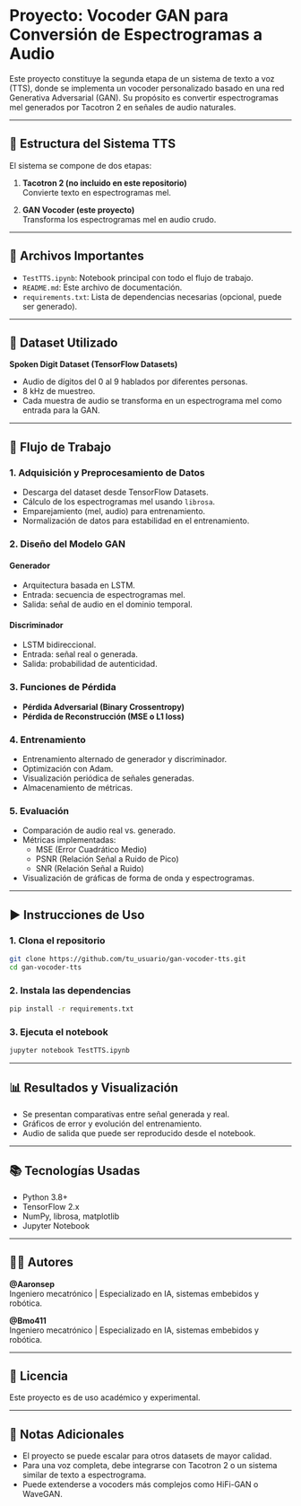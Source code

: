 # Proyecto: Vocoder GAN para Conversión de Espectrogramas a Audio

Este proyecto constituye la segunda etapa de un sistema de texto a voz (TTS), donde se implementa un vocoder personalizado basado en una red Generativa Adversarial (GAN). Su propósito es convertir espectrogramas mel generados por Tacotron 2 en señales de audio naturales.

---

## 🔧 Estructura del Sistema TTS

El sistema se compone de dos etapas:

1. **Tacotron 2 (no incluido en este repositorio)**  
   Convierte texto en espectrogramas mel.

2. **GAN Vocoder (este proyecto)**  
   Transforma los espectrogramas mel en audio crudo.

---

## 📁 Archivos Importantes

- `TestTTS.ipynb`: Notebook principal con todo el flujo de trabajo.
- `README.md`: Este archivo de documentación.
- `requirements.txt`: Lista de dependencias necesarias (opcional, puede ser generado).

---

## 🧪 Dataset Utilizado

**Spoken Digit Dataset (TensorFlow Datasets)**  
- Audio de dígitos del 0 al 9 hablados por diferentes personas.
- 8 kHz de muestreo.
- Cada muestra de audio se transforma en un espectrograma mel como entrada para la GAN.

---

## 🔄 Flujo de Trabajo

### 1. Adquisición y Preprocesamiento de Datos

- Descarga del dataset desde TensorFlow Datasets.
- Cálculo de los espectrogramas mel usando `librosa`.
- Emparejamiento (mel, audio) para entrenamiento.
- Normalización de datos para estabilidad en el entrenamiento.

### 2. Diseño del Modelo GAN

#### Generador
- Arquitectura basada en LSTM.
- Entrada: secuencia de espectrogramas mel.
- Salida: señal de audio en el dominio temporal.

#### Discriminador
- LSTM bidireccional.
- Entrada: señal real o generada.
- Salida: probabilidad de autenticidad.

### 3. Funciones de Pérdida

- **Pérdida Adversarial (Binary Crossentropy)**
- **Pérdida de Reconstrucción (MSE o L1 loss)**

### 4. Entrenamiento

- Entrenamiento alternado de generador y discriminador.
- Optimización con Adam.
- Visualización periódica de señales generadas.
- Almacenamiento de métricas.

### 5. Evaluación

- Comparación de audio real vs. generado.
- Métricas implementadas:
  - MSE (Error Cuadrático Medio)
  - PSNR (Relación Señal a Ruido de Pico)
  - SNR (Relación Señal a Ruido)
- Visualización de gráficas de forma de onda y espectrogramas.

---

## ▶️ Instrucciones de Uso

### 1. Clona el repositorio

```bash
git clone https://github.com/tu_usuario/gan-vocoder-tts.git
cd gan-vocoder-tts
```

### 2. Instala las dependencias

```bash
pip install -r requirements.txt
```

### 3. Ejecuta el notebook

```bash
jupyter notebook TestTTS.ipynb
```

---

## 📊 Resultados y Visualización

- Se presentan comparativas entre señal generada y real.
- Gráficos de error y evolución del entrenamiento.
- Audio de salida que puede ser reproducido desde el notebook.

---

## 📚 Tecnologías Usadas

- Python 3.8+
- TensorFlow 2.x
- NumPy, librosa, matplotlib
- Jupyter Notebook

---

## 👨‍💻 Autores

**@Aaronsep**  
Ingeniero mecatrónico | Especializado en IA, sistemas embebidos y robótica.

**@Bmo411**  
Ingeniero mecatrónico | Especializado en IA, sistemas embebidos y robótica.

---

## 📄 Licencia

Este proyecto es de uso académico y experimental.

---

## 📝 Notas Adicionales

- El proyecto se puede escalar para otros datasets de mayor calidad.
- Para una voz completa, debe integrarse con Tacotron 2 o un sistema similar de texto a espectrograma.
- Puede extenderse a vocoders más complejos como HiFi-GAN o WaveGAN.

